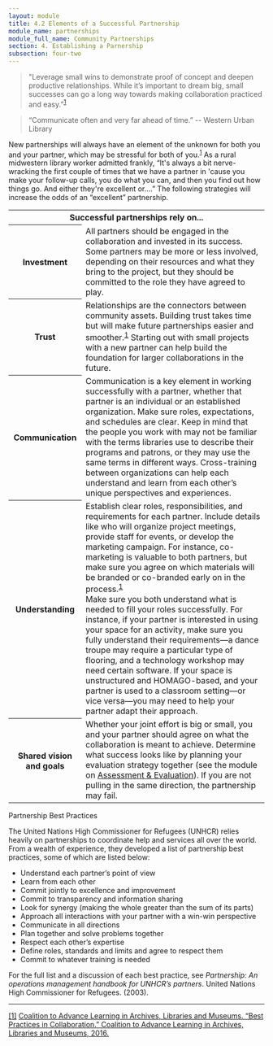 ```yaml
---
layout: module
title: 4.2 Elements of a Successful Partnership
module_name: partnerships
module_full_name: Community Partnerships
section: 4. Establishing a Parnership
subsection: four-two
---
```


>"Leverage small wins to demonstrate proof of concept and deepen productive relationships. While it’s important to dream big, small successes can go a long way towards making collaboration practiced and easy.”<sup><a href="#fn1" name="1">1</a></sup> 

>“Communicate often and very far ahead of time.” -- Western Urban Library 

New partnerships will always have an element of the unknown for both you and your partner, which may be stressful for both of you.<sup><a href="#fn1">1</a></sup>  As a rural midwestern library worker admitted frankly, “It's always a bit nerve-wracking the first couple of times that we have a partner in 'cause you make your follow-up calls, you do what you can, and then you find out how things go. And either they're excellent or….” The following strategies will increase the odds of an “excellent” partnership. 

<table class="colorful-th"> 
<tr><th colspan="2" class="th-black">Successful partnerships rely on...</th></tr> 
<tr><th>Investment</th><td>All partners should be engaged in the collaboration and invested in its success. Some partners may be more or less involved, depending on their resources and what they bring to the project, but they should be committed to the role they have agreed to play.</td></tr> 
<tr><th>Trust</th><td>Relationships are the connectors between community assets. Building trust takes time but will make future partnerships easier and smoother.<sup><a href="#fn1">1</a></sup> Starting out with small projects with a new partner can help build the foundation for larger collaborations in the future.</td></tr>
<tr><th>Communication</th><td>Communication is a key element in working successfully with a partner, whether that partner is an individual or an established organization. Make sure roles, expectations, and schedules are clear. Keep in mind that the people you work with may not be familiar with the terms libraries use to describe their programs and patrons, or they may use the same terms in different ways. Cross-training between organizations can help each understand and learn from each other’s unique perspectives and experiences. </td></tr>
<tr><th>Understanding</th><td>Establish clear roles, responsibilities, and requirements for each partner. Include details like who will organize project meetings, provide staff for events, or develop the marketing campaign. For instance, co-marketing is valuable to both partners, but make sure you agree on which materials will be branded or co-branded early on in the process.<sup><a href="#fn1">1</a></sup><br> 
Make sure you both understand what is needed to fill your roles successfully. For instance, if your partner is interested in using your space for an activity, make sure you fully understand their requirements—a dance troupe may require a particular type of flooring, and a technology workshop may need certain software. If your space is unstructured and HOMAGO-based, and your partner is used to a classroom setting—or vice versa—you may need to help your partner adapt their approach.</td></tr>
<tr><th>Shared vision and goals</th><td>Whether your joint effort is big or small, you and your partner should agree on what the collaboration is meant to achieve. Determine what success looks like by planning your evaluation strategy together (see the module on <a href="../assessment/">Assessment & Evaluation</a>). If you are not pulling in the same direction, the partnership may fail. </td></tr>
</table>


<div class="tips">  

<p class="box-title">Partnership Best Practices</p> 
<p>The United Nations High Commissioner for Refugees (UNHCR) relies heavily on partnerships to coordinate help and services all over the world. From a wealth of experience, they developed a list of partnership best practices, some of which are listed below:</p>
<ul> 

<li>Understand each partner’s point of view</li> 
<li>Learn from each other</li> 
<li>Commit jointly to excellence and improvement</li> 
<li>Commit to transparency and information sharing</li>
<li>Look for synergy (making the whole greater than the sum of its parts)</li>
<li>Approach all interactions with your partner with a win-win perspective</li>
<li>Communicate in all directions </li>
<li>Plan together and solve problems together</li>
<li>Respect each other’s expertise</li>
<li>Define roles, standards and limits and agree to respect them</li>
<li>Commit to whatever training is needed</li>
</ul> 
<p>For the full list and a discussion of each best practice, see <i>Partnership: An operations management handbook for UNHCR’s partners</i>. United Nations High Commissioner for Refugees. (2003).</p>
</div>

<hr/>

<a name="fn1" href="#1">[1]</a> <a href="http://www.coalitiontoadvancelearning.org/why-collaborate/best-practices-in-collaboration/" target="_blank">Coalition to Advance Learning in Archives, Libraries and Museums. “Best Practices in Collaboration.” Coalition to Advance Learning in Archives, Libraries and Museums, 2016.</a>